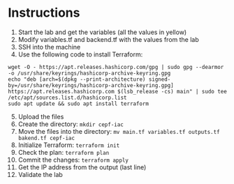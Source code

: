 # Instructions

1. Start the lab and get the variables (all the values in yellow)
2. Modify variables.tf and backend.tf with the values from the lab
3. SSH into the machine
4. Use the following code to install Terraform:

```
wget -O - https://apt.releases.hashicorp.com/gpg | sudo gpg --dearmor -o /usr/share/keyrings/hashicorp-archive-keyring.gpg
echo "deb [arch=$(dpkg --print-architecture) signed-by=/usr/share/keyrings/hashicorp-archive-keyring.gpg] https://apt.releases.hashicorp.com $(lsb_release -cs) main" | sudo tee /etc/apt/sources.list.d/hashicorp.list
sudo apt update && sudo apt install terraform
```
5. Upload the files
6. Create the directory: `mkdir cepf-iac`
7. Move the files into the directory: `mv main.tf variables.tf outputs.tf bakend.tf cepf-iac`
8. Initialize Terraform: `terraform init`
9. Check the plan: `terraform plan`
10. Commit the changes: `terraform apply`
11. Get the IP address from the output (last line)
12. Validate the lab
